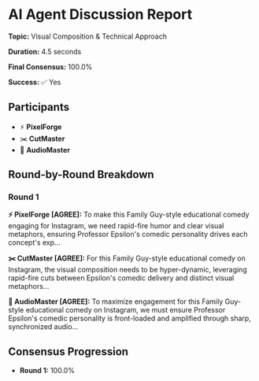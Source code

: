 # AI Agent Discussion Report

**Topic:** Visual Composition & Technical Approach

**Duration:** 4.5 seconds

**Final Consensus:** 100.0%

**Success:** ✅ Yes

## Participants

- ⚡ **PixelForge**
- ✂️ **CutMaster**
- 🎵 **AudioMaster**

## Round-by-Round Breakdown

### Round 1

**⚡ PixelForge [AGREE]:** To make this Family Guy-style educational comedy engaging for Instagram, we need rapid-fire humor and clear visual metaphors, ensuring Professor Epsilon's comedic personality drives each concept's exp...

**✂️ CutMaster [AGREE]:** For this Family Guy-style educational comedy on Instagram, the visual composition needs to be hyper-dynamic, leveraging rapid-fire cuts between Epsilon's comedic delivery and distinct visual metaphors...

**🎵 AudioMaster [AGREE]:** To maximize engagement for this Family Guy-style educational comedy on Instagram, we must ensure Professor Epsilon's comedic personality is front-loaded and amplified through sharp, synchronized audio...

## Consensus Progression

- **Round 1:** 100.0%
